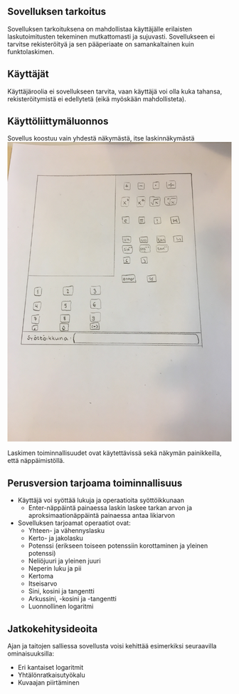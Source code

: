 ## Sovelluksen tarkoitus

Sovelluksen tarkoituksena on mahdollistaa käyttäjälle erilaisten laskutoimitusten tekeminen mutkattomasti ja sujuvasti. Sovellukseen ei tarvitse rekisteröityä ja sen pääperiaate on samankaltainen
kuin funktolaskimen.

## Käyttäjät

Käyttäjäroolia ei sovellukseen tarvita, vaan käyttäjä voi olla kuka tahansa, rekisteröitymistä ei edellytetä (eikä myöskään mahdollisteta).

## Käyttöliittymäluonnos

Sovellus koostuu vain yhdestä näkymästä, itse laskinnäkymästä
![Kuva laskinnäkymästä](https://github.com/kialindqvist/ot-harjoitustyo/blob/master/IMG_5902.JPG)

Laskimen toiminnallisuudet ovat käytettävissä sekä näkymän painikkeilla, että näppäimistöllä.

## Perusversion tarjoama toiminnallisuus

- Käyttäjä voi syöttää lukuja ja operaatioita syöttöikkunaan
  - Enter-näppäintä painaessa laskin laskee tarkan arvon ja aproksimaationäppäintä painaessa antaa likiarvon
- Sovelluksen tarjoamat operaatiot ovat:
  - Yhteen- ja vähennyslasku
  - Kerto- ja jakolasku
  - Potenssi (erikseen toiseen potenssiin korottaminen ja yleinen potenssi)
  - Neliöjuuri ja yleinen juuri
  - Neperin luku ja pii
  - Kertoma
  - Itseisarvo
  - Sini, kosini ja tangentti
  - Arkussini, -kosini ja -tangentti
  - Luonnollinen logaritmi

## Jatkokehitysideoita

Ajan ja taitojen salliessa sovellusta voisi kehittää esimerkiksi seuraavilla ominaisuuksilla:

- Eri kantaiset logaritmit
- Yhtälönratkaisutyökalu
- Kuvaajan piirtäminen

